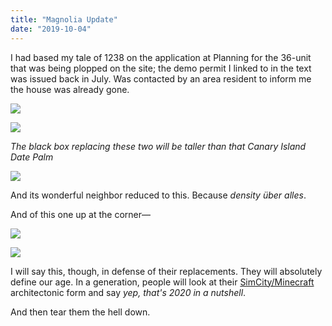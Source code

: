 ```yaml
---
title: "Magnolia Update"
date: "2019-10-04"
---
```


I had based my tale of 1238 on the application at Planning for the 36-unit that was being plopped on the site; the demo permit I linked to in the text was issued back in July. Was contacted by an area resident to inform me the house was already gone.

![](/images/Magnolia-Update-01.jpg)

![](/images/fab1a-screen-shot-2019-09-29-at-3.05.23-pm-1024x675-1.jpg)

_The black box replacing these two will be taller than that Canary Island Date Palm_

![](/images/Screen-Shot-2019-10-04-at-12.09.08-PM-1024x575.jpg)

And its wonderful neighbor reduced to this. Because _density über alles_.

And of this one up at the corner—

![](/images/Screen-Shot-2019-09-29-at-5.05.54-PM-1024x932.jpg)

![](/images/Screen-Shot-2019-10-04-at-12.08.17-PM-1024x571.jpg)

I will say this, though, in defense of their replacements. They will absolutely define our age. In a generation, people will look at their [SimCity/Minecraft](https://www.dmagazine.com/frontburner/2018/12/were-still-trying-to-understand-why-new-apartments-are-so-ugly/) architectonic form and say _yep, that's 2020 in a nutshell_.

And then tear them the hell down.
